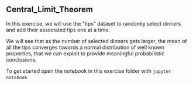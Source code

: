 ## Central_Limit_Theorem

In this exercise, we will use the "tips" dataset to randomly select dinners and add their associated tips one at a time.

We will see that as the number of selected dinners gets larger, the mean of all the tips converges towards a normal distribution of well known properties, that we can exploit to provide meaningful probabilistic conclusions.

To get started open the notebook in this exercise folder with `jupyter notebook`.
